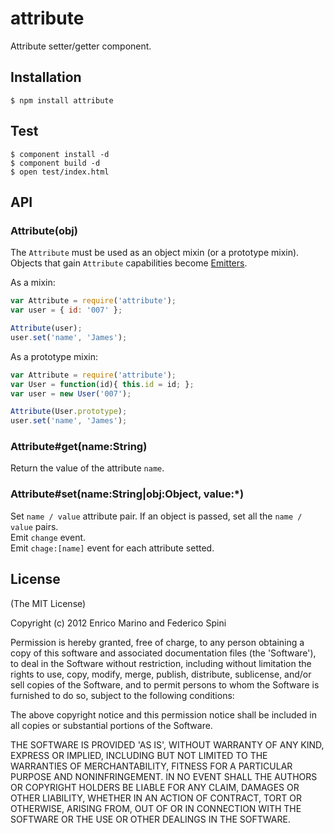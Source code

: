 # attribute

Attribute setter/getter component.

## Installation

    $ npm install attribute

## Test

    $ component install -d
    $ component build -d
    $ open test/index.html

## API

### Attribute(obj)

  The `Attribute` must be used as an object mixin (or a prototype mixin).
  Objects that gain `Attribute` capabilities become [Emitters](https://github.com/component/emitter).  

  As a mixin:

```js
var Attribute = require('attribute');
var user = { id: '007' };

Attribute(user);
user.set('name', 'James');
```

  As a prototype mixin:

```js
var Attribute = require('attribute');
var User = function(id){ this.id = id; };
var user = new User('007');

Attribute(User.prototype);
user.set('name', 'James');
```

### Attribute#get(name:String)

  Return the value of the attribute `name`.

### Attribute#set(name:String|obj:Object, value:*)

  Set `name / value` attribute pair.
  If an object is passed, set all the `name / value` pairs.  
  Emit `change` event.  
  Emit `chage:[name]` event for each attribute setted.

## License

(The MIT License)

Copyright (c) 2012 Enrico Marino and Federico Spini

Permission is hereby granted, free of charge, to any person obtaining
a copy of this software and associated documentation files (the
'Software'), to deal in the Software without restriction, including
without limitation the rights to use, copy, modify, merge, publish,
distribute, sublicense, and/or sell copies of the Software, and to
permit persons to whom the Software is furnished to do so, subject to
the following conditions:

The above copyright notice and this permission notice shall be
included in all copies or substantial portions of the Software.

THE SOFTWARE IS PROVIDED 'AS IS', WITHOUT WARRANTY OF ANY KIND,
EXPRESS OR IMPLIED, INCLUDING BUT NOT LIMITED TO THE WARRANTIES OF
MERCHANTABILITY, FITNESS FOR A PARTICULAR PURPOSE AND NONINFRINGEMENT.
IN NO EVENT SHALL THE AUTHORS OR COPYRIGHT HOLDERS BE LIABLE FOR ANY
CLAIM, DAMAGES OR OTHER LIABILITY, WHETHER IN AN ACTION OF CONTRACT,
TORT OR OTHERWISE, ARISING FROM, OUT OF OR IN CONNECTION WITH THE
SOFTWARE OR THE USE OR OTHER DEALINGS IN THE SOFTWARE.
